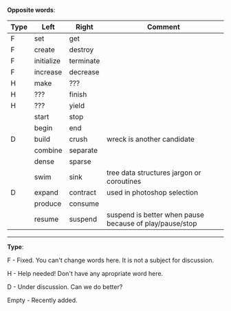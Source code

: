 
**Opposite words**:

|Type| Left | Right | Comment |
|---|------|-------| ------- |
|F| set  | get   ||
|F| create | destroy ||
|F| initialize | terminate |
|F| increase | decrease ||
|H| make |  ??? ||
|H| ??? | finish ||
|H| ??? | yield ||
| | start | stop ||
| | begin | end ||
|D| build | crush | wreck is another candidate|
| | combine | separate ||
| | dense | sparse ||
| | swim | sink | tree data structures jargon or coroutines|
|D| expand | contract | used in photoshop selection|
| | produce | consume ||
| | resume | suspend | suspend is better when pause because of play/pause/stop|

---

**Type**:

F - Fixed. You can't change words here. It is not a subject for discussion.

H - Help needed! Don't have any apropriate word here.

D - Under discussion. Can we do better?

Empty - Recently added.
